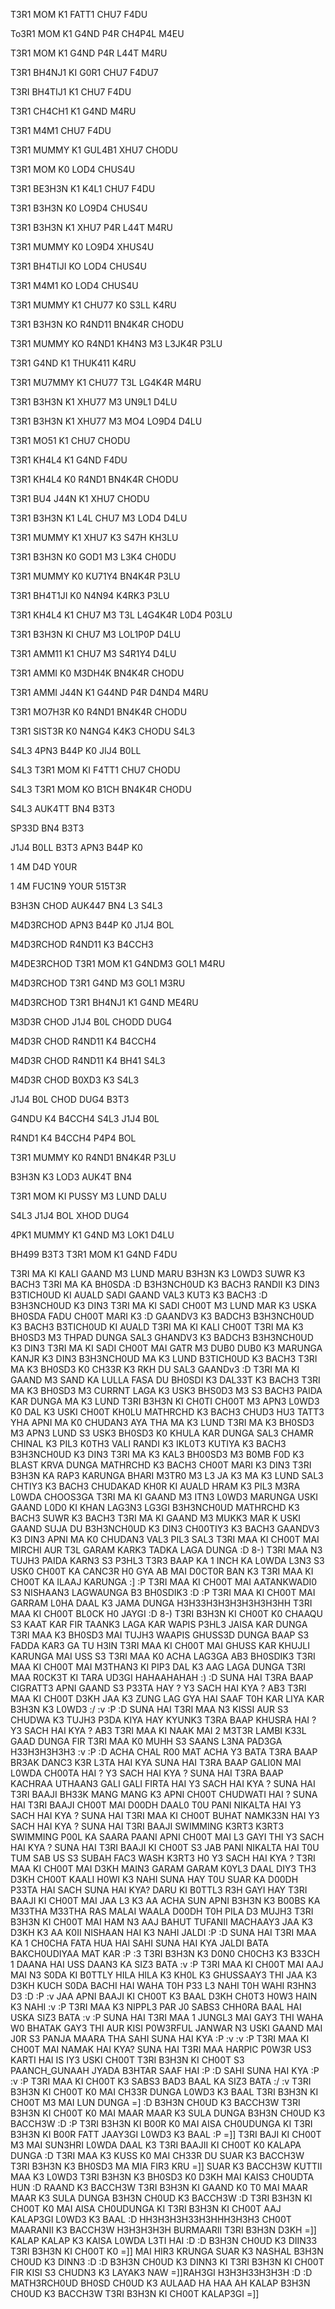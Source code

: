 T3R1 MOM K1 FATT1 CHU7 F4DU

To3R1 MOM K1 G4ND P4R CH4P4L M4EU

T3R1 MOM K1 G4ND P4R L44T M4RU

T3R1 BH4NJ1 KI G0R1 CHU7 F4DU7

T3RI BH4TIJ1 K1 CHU7 F4DU

T3R1 CH4CH1 K1 G4ND M4RU

T3R1 M4M1 CHU7 F4DU

T3R1 MUMMY K1 GUL4B1 XHU7 CHODU

T3R1 MOM K0 LOD4 CHUS4U

T3R1 BE3H3N K1 K4L1 CHU7 F4DU

T3R1 B3H3N K0 LO9D4 CHUS4U

T3R1 B3H3N K1 XHU7 P4R L44T M4RU

T3R1 MUMMY K0 LO9D4 XHUS4U

T3R1 BH4TIJI KO LOD4 CHUS4U

T3R1 M4M1 KO LOD4 CHUS4U

T3R1 MUMMY K1 CHU77 K0 S3LL K4RU

T3R1 B3H3N KO R4ND11 BN4K4R CHODU

T3R1 MUMMY KO R4ND1 KH4N3 M3 L3JK4R P3LU

T3R1 G4ND K1 THUK411 K4RU

T3R1 MU7MMY K1 CHU77 T3L LG4K4R M4RU

T3R1 B3H3N K1 XHU77 M3 UN9L1 D4LU

T3R1 B3H3N K1 XHU77 M3 MO4 LO9D4 D4LU

T3R1 MO51 K1 CHU7 CHODU

T3R1 KH4L4 K1 G4ND F4DU 

T3R1 KH4L4 K0 R4ND1 BN4K4R CHODU

T3R1 BU4 J44N K1 XHU7 CHODU

T3R1 B3H3N K1 L4L CHU7 M3 LOD4 D4LU

T3R1 MUMMY K1 XHU7 K3 S47H KH3LU

T3R1 B3H3N K0 GOD1 M3 L3K4 CH0DU

T3R1 MUMMY K0 KU71Y4 BN4K4R P3LU

T3R1 BH4T1JI K0 N4N94 K4RK3 P3LU

T3R1 KH4L4 K1 CHU7 M3 T3L L4G4K4R L0D4 P03LU

T3R1 B3H3N KI CHU7 M3 LOL1P0P D4LU

T3R1 AMM11 K1 CHU7 M3 S4R1Y4 D4LU

T3R1 AMMI K0 M3DH4K BN4K4R CHODU

T3R1 AMMI J44N K1 G44ND P4R D4ND4 M4RU

T3R1 MO7H3R K0 R4ND1 BN4K4R CHODU

T3R1 SIST3R K0 N4NG4 K4K3 CHODU S4L3

S4L3 4PN3 B44P K0 JIJ4 B0LL

S4L3 T3R1 MOM KI F4TT1 CHU7 CHODU

S4L3 T3R1 MOM KO B1CH BN4K4R CHODU

S4L3 AUK4TT BN4 B3T3 

SP33D BN4 B3T3 

J1J4 B0LL B3T3 APN3 B44P K0 

1 4M D4D Y0UR

1 4M FUC1N9 YOUR 515T3R

B3H3N CHOD AUK447 BN4 L3 S4L3

M4D3RCHOD APN3 B44P K0 J1J4 BOL

M4D3RCHOD R4ND11 K3 B4CCH3

M4DE3RCHOD T3R1 MOM K1 G4NDM3 GOL1 M4RU

M4D3RCHOD T3R1 G4ND M3 GOL1 M3RU

M4D3RCHOD T3R1 BH4NJ1 K1 G4ND ME4RU

M3D3R CHOD J1J4 B0L CHODD DUG4 

M4D3R CHOD R4ND11 K4 B4CCH4

M4D3R CHOD R4ND11 K4 BH41 S4L3

M4D3R CHOD B0XD3 K3 S4L3

J1J4 B0L CHOD DUG4 B3T3

G4NDU K4 B4CCH4 S4L3 J1J4 B0L 

R4ND1 K4  B4CCH4 P4P4 BOL 

T3R1 MUMMY K0 R4ND1 BN4K4R P3LU

B3H3N K3 LOD3 AUK4T BN4 

T3R1 MOM KI PUSSY M3 LUND DALU

S4L3 J1J4 BOL XHOD DUG4 

4PK1 MUMMY K1 G4ND M3 LOK1 D4LU

BH499 B3T3 T3R1 MOM K1 G4ND F4DU

T3RI MA KI KALI GAAND M3 LUND MARU B3H3N K3 L0WD3 SUWR K3 BACH3 T3RI MA KA BH0SDA :D
B3H3NCH0UD K3 BACH3 RANDII K3 DIN3 B3TICH0UD KI AUALD SADI GAAND VAL3 KUT3 K3 BACH3 :D
B3H3NCH0UD K3 DIN3 T3RI MA KI SADI CH00T M3 LUND MAR K3 USKA BH0SDA FADU CH00T MARI K3  :D
GAANDV3 K3 BADCH3 B3H3NCH0UD K3 BACH3 B3TICH0UD KI AUALD T3RI MA KI KALI CH00T
T3RI MA K3 BH0SD3 M3 THPAD DUNGA SAL3 GHANDV3 K3 BADCH3 B3H3NCH0UD K3 DIN3 
T3RI MA KI SADI CH00T MAI GATR M3 DUB0 DUB0 K3 MARUNGA KANJR K3 DIN3 B3H3NCH0UD
MA K3 LUND B3TICH0UD K3 BACH3 T3RI MA K3 BH0SD3 K0 CH33R K3 RKH DU SAL3 GAANDv3  :D
T3RI MA KI GAAND M3 SAND KA LULLA FASA DU BH0SDI K3 DAL33T K3 BACH3
T3RI MA K3 BH0SD3 M3 CURRNT LAGA K3 USK3 BHS0D3 M3 S3 BACH3 PAIDA KAR DUNGA
MA K3 LUND  T3RI B3H3N KI CH0TI CH00T M3 APN3 L0WD3 K0 DAL K3 USKI CH00T KH0LU
MATHRCHD K3 BACH3 CHUD3 HU3 TATT3 YHA APNI MA K0 CHUDAN3 AYA THA MA K3 LUND
T3RI MA K3 BH0SD3 M3 APN3 LUND S3 USK3 BH0SD3 K0 KHULA KAR DUNGA SAL3 CHAMR
CHINAL K3 PIL3  K0TH3 VALI RANDI K3 IKL0T3 KUTIYA K3 BACH3 B3H3NCH0UD K3 DIN3
T3RI MA K3 KAL3 BH00SD3 M3 B0MB F0D K3 BLAST KRVA DUNGA MATHRCHD K3 BACH3 
CH00T MARI K3 DIN3  T3RI B3H3N KA RAP3 KARUNGA BHARI M3TR0 M3 L3 JA K3 MA K3 LUND
SAL3 CHTIY3 K3 BACH3 CHUDAKAD KH0R KI AUALD  HRAM K3 PIL3  M3RA L0WDA CHOOS3GA
T3RI MA KI GAAND M3 ITN3 L0WD3 MARUNGA USKI GAAND L0D0 KI KHAN LAG3N3 LG3GI B3H3NCH0UD
MATHRCHD K3 BACH3 SUWR K3 BACH3 T3RI MA KI GAAND M3 MUKK3 MAR K USKI GAAND SUJA DU
B3H3NCH0UD K3 DIN3 CH00TIY3 K3 BACH3 GAANDV3 K3 DIN3  APNI MA K0 CHUDAN3 VAL3 PIL3 
SAL3 T3RI MAA KI CH00T MAI MIRCHI AUR T3L GARAM KARK3 TADKA LAGA DUNGA :D 8-)
T3RI MAA N3 TUJH3 PAIDA KARN3 S3 P3HL3 T3R3 BAAP KA 1 INCH KA L0WDA L3N3 S3 USK0 CH00T KA CANC3R H0 GYA AB MAI D0CT0R BAN K3 T3RI MAA KI CH00T KA ILAAJ KARUNGA :] :P
T3RI MAA KI CH00T MAI AATANKWADI0 S3 NISHAAN3 LAGWAUNGA B3 BH0SDIK3 :D :P
T3RI MAA KI CH00T MAI GARRAM L0HA DAAL K3 JAMA DUNGA H3H33H3H3H3H3H3H3HH T3RI MAA KI CH00T BL0CK H0 JAYGI :D 8-)
T3RI B3H3N KI CH00T K0 CHAAQU S3 KAAT KAR FIR TAANK3 LAGA KAR WAPIS P3HL3 JAISA KAR DUNGA
T3RI MAA K3 BH0SD3 MAI TUJH3 WAAPIS GHUSS3D DUNGA BAAP S3 FADDA KAR3 GA TU H3IN
T3RI MAA KI CH00T MAI GHUSS KAR KHUJLI KARUNGA MAI USS S3 T3RI MAA K0 ACHA LAG3GA
AB3 BH0SDIK3 T3RI MAA KI CH00T MAI M3THAN3 KI PIP3 DAL K3 AAG LAGA DUNGA T3RI MAA R0CK3T KI TARA UD3GI HAHAAHAHAH :) :D
SUNA HAI T3RA BAAP CIGRATT3 APNI GAAND S3 P33TA HAY ? Y3 SACH HAI KYA ?
AB3 T3RI MAA KI CH00T D3KH JAA K3 ZUNG LAG GYA HAI SAAF T0H KAR LIYA KAR B3H3N K3 L0WD3 :/ :v :P :D
SUNA HAI T3RI MAA N3 KISSI AUR S3 CHUDWA K3 TUJH3 P3DA KIYA HAY KYUNK3 T3RA BAAP KHUSRA HAI ? Y3 SACH HAI KYA ?
AB3 T3RI MAA KI NAAK MAI 2 M3T3R LAMBI K33L GAAD DUNGA FIR T3RI MAA K0 MUHH S3 SAANS L3NA PAD3GA H33H3H3H3H3 :v :P :D
ACHA CHAL R00 MAT ACHA Y3 BATA T3RA BAAP BR3AK DANC3 K3R L3TA HAI KYA
SUNA HAI T3RA BAAP GALI0N MAI L0WDA CH00TA HAI ? Y3 SACH HAI KYA ?
SUNA HAI T3RA BAAP KACHRAA UTHAAN3 GALI GALI FIRTA HAI Y3 SACH HAI KYA ?
SUNA HAI T3RI BAAJI BH33K MANG MANG K3 APNI CH00T CHUDWATI HAI ?
SUNA HAI T3RI BAAJI CH00T MAI D00DH DAAL0 T0U PANI NIKALTA HAI Y3 SACH HAI KYA ?
SUNA HAI T3RI MAA KI CH00T BUHAT NAMK33N HAI Y3 SACH HAI KYA ?
SUNA HAI T3RI BAAJI SWIMMING K3RT3 K3RT3 SWIMMING P00L KA SAARA PAANI APNI CH00T MAI L3 GAYI THI Y3 SACH HAI KYA ?
SUNA HAI T3RI BAAJI KI CH00T S3 JAB PANI NIKALTA HAI T0U TUM SAB US S3 SUBAH FAC3 WASH K3RT3 H0 Y3 SACH HAI KYA ?
T3RI MAA KI CH00T MAI D3KH MAIN3 GARAM GARAM K0YL3 DAAL DIY3 TH3 D3KH CH00T KAALI H0WI K3 NAHI
SUNA HAY T0U SUAR KA D00DH P33TA HAI SACH SUNA HAI KYA?
DARU KI B0TTL3 R3H GAYI HAY T3RI BAAJI KI CH00T MAI JAA L3 K3 AA
ACHA SUN APNI B3H3N K3 B00BS KA M33THA M33THA RAS MALAI WAALA D00DH T0H PILA D3 MUJH3
T3RI B3H3N KI CH00T MAI HAM N3 AAJ BAHUT TUFANII MACHAAY3 JAA K3 D3KH K3 AA K0II NISHAAN HAI K3 NAHI JALDI :P :D
SUNA HAI T3RI MAA KA 1 CH0CHA FATA HUA HAI SAHI SUNA HAI KYA JALDI BATA BAKCH0UDIYAA MAT KAR :P :3
T3RI B3H3N K3 D0N0 CH0CH3 K3 B33CH 1 DAANA HAI USS DAAN3 KA SIZ3 BATA :v :P
T3RI MAA KI CH00T MAI AAJ MAI N3 S0DA KI B0TTLY HILA HILA K3 KH0L K3 GHUSSAAY3 THI JAA K3 D3KH KUCH S0DA BACHI HAI WAHA T0H P33 L3 NAHI T0H WAHI R3HN3 D3 :D :P :v
JAA APNI BAAJI KI CH00T K3 BAAL D3KH CH0T3 H0W3 HAIN K3 NAHI :v :P
T3RI MAA K3 NIPPL3 PAR J0 SABS3 CHH0RA BAAL HAI USKA SIZ3 BATA :v :P
SUNA HAI T3RI MAA 1 JUNGL3 MAI GAY3 THI WAHA W0 BHATAK GAY3 THI AUR KISI P0W3RFUL JANWAR N3 USKI GAAND MAI J0R S3 PANJA MAARA THA SAHI SUNA HAI KYA :P :v :v :P
T3RI MAA KI CH00T MAI NAMAK HAI KYA?
SUNA HAI T3RI MAA HARPIC P0W3R US3 KARTI HAI IS IY3 USKI CH00T T3RI B3H3N KI CH00T S3 PAANCH_GUNAAH JYADA B3HTAR SAAF HAI :P :D SAHI SUNA HAI KYA :P :v :P
T3RI MAA KI CH00T K3 SABS3 BAD3 BAAL KA SIZ3 BATA :/ :v
T3RI B3H3N KI CH00T K0 MAI CH33R DUNGA L0WD3 K3 BAAL T3RI B3H3N KI CH00T M3 MAI LUN DUNGA =] :D
B3H3N CH0UD K3 BACCH3W T3RI B3H3N KI CH00T K0 MAI MAAR MAAR K3 SULA DUNGA B3H3N CH0UD K3 BACCH3W :D :P
T3RI B3H3N KI B00R K0 MAI AISA CH0UDUNGA KI T3RI B3H3N KI B00R FATT JAAY3GI L0WD3 K3 BAAL :P =]]
T3RI BAJI KI CH00T M3 MAI SUN3HRI L0WDA DAAL K3 T3RI BAAJII KI CH00T K0 KALAPA DUNGA :D
T3RI MAA K3 KUSS K0 MAI CH33R DU SUAR K3 BACCH3W T3RI B3H3N K3 BH0SD3 MA MIA FIR3 KRU =]]
SUAR K3 BACCH3W KUTTII MAA K3 L0WD3 T3RI B3H3N K3 BH0SD3 K0 D3KH MAI KAIS3 CH0UDTA HUN :D
RAAND K3 BACCH3W T3RI B3H3N KI GAAND K0 T0 MAI MAAR MAAR K3 SULA DUNGA B3H3N CH0UD K3 BACCH3W :D
T3RI B3H3N KI CH00T K0 MAI AISA CH0UDUNGA KI T3RI B3H3N KI CH00T AAJ KALAP3GI L0WD3 K3 BAAL :D
HH3H3H3H33H3HHH3H3H3 CH00T MAARANII K3 BACCH3W H3H3H3H3H BURMAARII T3RI B3H3N D3KH =]] KALAP KALAP K3 KAISA L0WDA L3TI HAI :D :D
B3H3N CH0UD K3 DIIN33 T3RI B3H3N KI CH00T K0 =]] MAI HIR3 KRUNGA SUAR K3 NASHAL B3H3N CH0UD K3 DINN3 :D :D
B3H3N CH0UD K3 DINN3 KI T3RI B3H3N KI CH00T FIR KISI S3 CHUDN3 K3 LAYAK3 NAW =]]RAH3GI H3H3H33H3H3H :D :D
MATH3RCH0UD BH0SD CH0UD K3 AULAAD HA HAA AH KALAP B3H3N CH0UD K3 BACCH3W T3RI B3H3N KI CH00T KALAP3GI =]]
